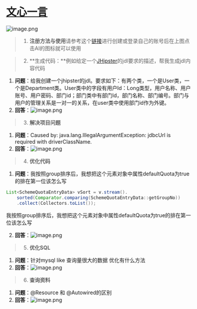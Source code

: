 # [文心一言](https://www.baidu.com/)
![image.png](/img/baidu1.png)

> 1. **注册方法与使用**请参考这个[链接](https://www.baidu.com/)进行创建或登录自己的账号后在上图点击AI的图标就可以使用


> 2. **生成代码：**例如给定一个[JHipster](https://www.jhipster.tech/)的jdl要求的描述，帮我生成jdl内容代码

1. **问题**：给我创建一个jhipster的jdl。要求如下：有两个类，一个是User类，一个是Department类。User类中的字段有用户Id：Long类型，用户名称、用户账号、用户密码、部门id；部门类中有部门Id，部门名称、部门编号。部门与用户的管理关系是一对一的关系，在user类中使用部门id作为外键。
2. **回答**：![image.png](/img/baidu2.png)
> 3. **解决项目问题**

1. **问题**：Caused by: java.lang.IllegalArgumentException: jdbcUrl is required with driverClassName.
2. **回答**：![image.png](/img/baidu3.png)

> 4. **优化代码**

1. **问题**：我按照group排序后，我想把这个元素对象中属性defaultQuota为true的排在第一位该怎么写
```java
List<SchemeQuotaEntryData> vSort = v.stream().
    sorted(Comparator.comparing(SchemeQuotaEntryData::getGroupNo))
    .collect(Collectors.toList());
```
  我按照group排序后，我想把这个元素对象中属性defaultQuota为true的排在第一位该怎么写

2. **回答**：![image.png](/img/baidu4.png)
> 5. **优化SQL**

1. **问题**：针对mysql like 查询量很大的数据 优化有什么方法
2. **回答**：![image.png](/img/baidu5.png)
> 6. **查询资料**

1. **问题**：@Resource 和 @Autowired的区别
2. **回答**：![image.png](/img/baidu6.png)


